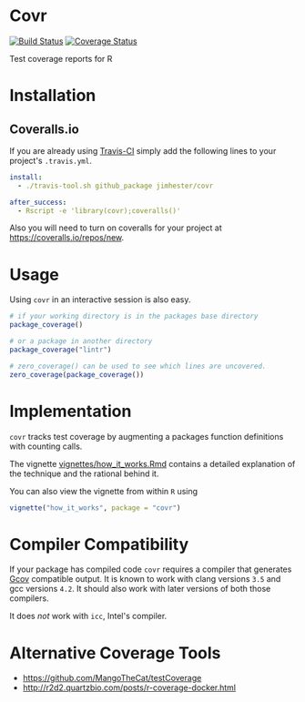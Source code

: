 # Covr #
[![Build Status](https://travis-ci.org/jimhester/covr.png?branch=master)](https://travis-ci.org/jimhester/covr)
[![Coverage Status](https://img.shields.io/coveralls/jimhester/covr.svg?style=flat)](https://coveralls.io/r/jimhester/covr?branch=master)

Test coverage reports for R

# Installation #
## Coveralls.io ##
If you are already using [Travis-CI](https://travis-ci.org) simply add the following lines
to your project's `.travis.yml`.

```yml
install:
  - ./travis-tool.sh github_package jimhester/covr

after_success:
  - Rscript -e 'library(covr);coveralls()'
```

Also you will need to turn on coveralls for your project at <https://coveralls.io/repos/new>.

# Usage #
Using `covr` in an interactive session is also easy.

```r
# if your working directory is in the packages base directory
package_coverage()

# or a package in another directory
package_coverage("lintr")

# zero_coverage() can be used to see which lines are uncovered.
zero_coverage(package_coverage())
```

# Implementation #
`covr` tracks test coverage by augmenting a packages function definitions with counting calls.

The vignette
[vignettes/how_it_works.Rmd](https://github.com/jimhester/covr/blob/master/vignettes/how_it_works.Rmd)
contains a detailed explanation of the technique and the rational behind it.

You can also view the vignette from within `R` using

```r
vignette("how_it_works", package = "covr")
```

# Compiler Compatibility #

If your package has compiled code `covr` requires a compiler that generates
[Gcov](https://gcc.gnu.org/onlinedocs/gcc-4.1.2/gcc/Gcov.html#Gcov) compatible
output.  It is known to work with clang versions `3.5` and gcc versions `4.2`.
It should also work with later versions of both those compilers.

It does _not_ work with `icc`, Intel's compiler.

# Alternative Coverage Tools #
- <https://github.com/MangoTheCat/testCoverage>
- <http://r2d2.quartzbio.com/posts/r-coverage-docker.html>
